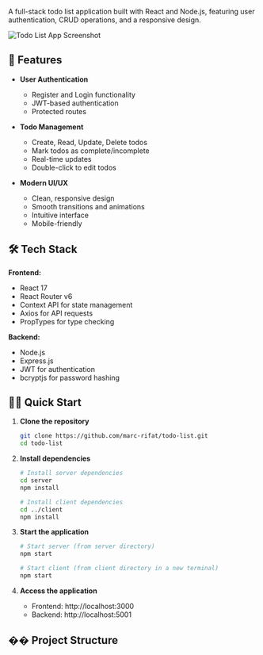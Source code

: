 A full-stack todo list application built with React and Node.js, featuring user authentication, CRUD operations, and a responsive design.

![Todo List App Screenshot](screenshot.png)

## 🚀 Features

- **User Authentication**
  - Register and Login functionality
  - JWT-based authentication
  - Protected routes

- **Todo Management**
  - Create, Read, Update, Delete todos
  - Mark todos as complete/incomplete
  - Real-time updates
  - Double-click to edit todos

- **Modern UI/UX**
  - Clean, responsive design
  - Smooth transitions and animations
  - Intuitive interface
  - Mobile-friendly

## 🛠️ Tech Stack

**Frontend:**
- React 17
- React Router v6
- Context API for state management
- Axios for API requests
- PropTypes for type checking

**Backend:**
- Node.js
- Express.js
- JWT for authentication
- bcryptjs for password hashing

## 🏃‍♂️ Quick Start

1. **Clone the repository**
   ```bash
   git clone https://github.com/marc-rifat/todo-list.git
   cd todo-list
   ```

2. **Install dependencies**
   ```bash
   # Install server dependencies
   cd server
   npm install

   # Install client dependencies
   cd ../client
   npm install
   ```

3. **Start the application**
   ```bash
   # Start server (from server directory)
   npm start

   # Start client (from client directory in a new terminal)
   npm start
   ```

4. **Access the application**
   - Frontend: http://localhost:3000
   - Backend: http://localhost:5001

## �� Project Structure
